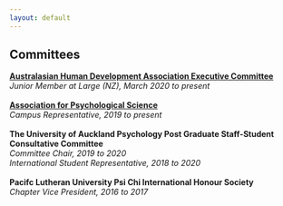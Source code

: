 ```yaml
---
layout: default
---
```


## Committees

**[Australasian Human Development Association Executive Committee](http://ahda.org.au/?page_id=99)** <br>
*Junior Member at Large (NZ), March 2020 to present* 
<br>
<br>
**[Association for Psychological Science](https://www.psychologicalscience.org/members/campus_representative_program)** <br>
*Campus Representative, 2019 to present*
<br>
<br>
**The University of Auckland Psychology Post Graduate Staff-Student Consultative Committee** <br>
*Committee Chair, 2019 to 2020* <br>
*International Student Representative, 2018 to 2020*
<br>
<br>
**Pacifc Lutheran University Psi Chi International Honour Society** <br>
*Chapter Vice President, 2016 to 2017*
